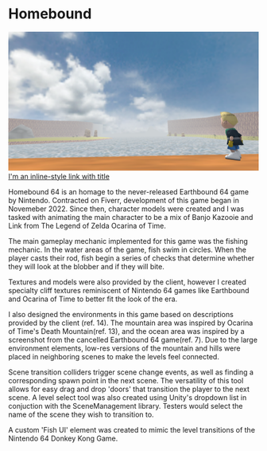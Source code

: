 # Homebound
![screenshot](screenshot.png)
[I'm an inline-style link with title]([https://www.google.com](https://portfolium.com/entry/homebound-64) "Homebound64 Portfolio Entry")

Homebound 64 is an homage to the never-released Earthbound 64 game by Nintendo. Contracted on Fiverr, development of this game began in Novemeber 2022. Since then, character models were created and I was tasked with animating the main character to be a mix of Banjo Kazooie and Link from The Legend of Zelda Ocarina of Time.

The main gameplay mechanic implemented for this game was the fishing mechanic. In the water areas of the game, fish swim in circles. When the player casts their rod, fish begin a series of checks that determine whether they will look at the blobber and if they will bite.

Textures and models were also provided by the client, however I created specialty cliff textures reminiscent of Nintendo 64 games like Earthbound and Ocarina of Time to better fit the look of the era.

I also designed the environments in this game based on descriptions provided by the client (ref. 14). The mountain area was inspired by Ocarina of Time's Death Mountain(ref. 13), and the ocean area was inspired by a screenshot from the cancelled Earthbound 64 game(ref. 7). Due to the large environment elements, low-res versions of the mountain and hills were placed in neighboring scenes to make the levels feel connected.

Scene transition colliders trigger scene change events, as well as finding a corresponding spawn point in the next scene. The versatility of this tool allows for easy drag and drop 'doors' that transition the player to the next scene. A level select tool was also created using Unity's dropdown list in conjuction with the SceneManagement library. Testers would select the name of the scene they wish to transition to.

A custom 'Fish UI' element was created to mimic the level transitions of the Nintendo 64 Donkey Kong Game.
